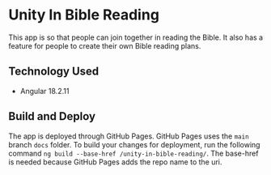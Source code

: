 # Unity In Bible Reading
This app is so that people can join together in reading the Bible. It also has a feature for people to create their own Bible reading plans.

## Technology Used
- Angular 18.2.11

## Build and Deploy
The app is deployed through GitHub Pages. GitHub Pages uses the `main` branch `docs` folder. To build your changes for deployment, run the following command `ng build --base-href /unity-in-bible-reading/`. The base-href is needed because GitHub Pages adds the repo name to the uri.
